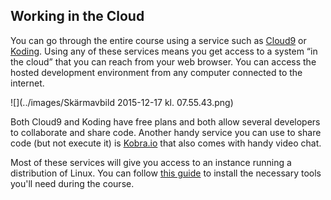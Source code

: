## Working in the Cloud

You can go through the entire course using a service such as [Cloud9](https://c9.io/) or [Koding](https://koding.com/). Using any of these services means you get access to a system “in the cloud” that you can reach from your web browser. You can access the hosted development environment from any computer connected to the internet. 



![](../images/Skärmavbild 2015-12-17 kl. 07.55.43.png)

Both Cloud9 and Koding have free plans and both allow several developers to collaborate and share code. Another handy service you can use to share code (but not execute it) is [Kobra.io](https://kobra.io) that also comes with handy video chat. 

Most of these services will give you access to an instance running a distribution of Linux. You can follow [this guide](/linux.md) to install the necessary tools you'll need during the course.